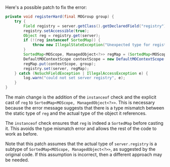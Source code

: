 Here's a possible patch to fix the error:
```java
private void registerHard(final MOGroup group) {
    try {
        Field registry = server.getClass().getDeclaredField("registry");
        registry.setAccessible(true);
        Object reg = registry.get(server);
        if (!(reg instanceof SortedMap)) {
            throw new IllegalStateException("Unexpected type for registry: " + reg.getClass());
        }
        SortedMap<MOScope, ManagedObject<?>> regMap = (SortedMap<MOScope, ManagedObject<?>>) reg;
        DefaultMOContextScope contextScope = new DefaultMOContextScope(new OctetString(""), group.getScope());
        regMap.put(contextScope, group);
        registry.set(server, regMap);
    } catch (NoSuchFieldException | IllegalAccessException e) {
        log.warn("could not set server registry", e);
    }
}
```
The main change is the addition of the `instanceof` check and the explicit cast of `reg` to `SortedMap<MOScope, ManagedObject<?>>`. This is necessary because the error message suggests that there is a type mismatch between the static type of `reg` and the actual type of the object it references.

The `instanceof` check ensures that `reg` is indeed a `SortedMap` before casting it. This avoids the type mismatch error and allows the rest of the code to work as before.

Note that this patch assumes that the actual type of `server.registry` is a subtype of `SortedMap<MOScope, ManagedObject<?>>`, as suggested by the original code. If this assumption is incorrect, then a different approach may be needed.